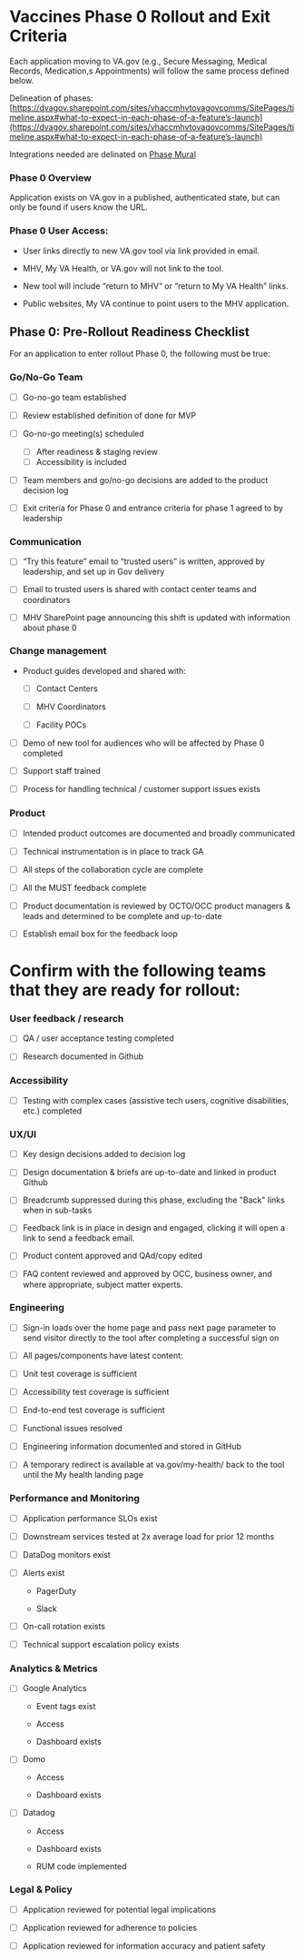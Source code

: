 # Vaccines Phase 0 Rollout and Exit Criteria
Each application moving to VA.gov (e.g., Secure Messaging, Medical Records, Medication,s Appointments) will follow the same process defined below. 

Delineation of phases: [https://dvagov.sharepoint.com/sites/vhaccmhvtovagovcomms/SitePages/timeline.aspx#what-to-expect-in-each-phase-of-a-feature’s-launch](https://dvagov.sharepoint.com/sites/vhaccmhvtovagovcomms/SitePages/timeline.aspx#what-to-expect-in-each-phase-of-a-feature’s-launch)

Integrations needed are delinated on [Phase Mural](https://app.mural.co/t/departmentofveteransaffairs9999/m/departmentofveteransaffairs9999/1667322271773/26b9a1c19e3d4f1dbcc1dba4e4218a56f0fbb75a?sender=ude85bb253763b7bbdaf46656)

### Phase 0 Overview 

Application exists on VA.gov in a published, authenticated state, but can only be found if users know the URL.  

### Phase 0 User Access:

- User links directly to new VA.gov tool via link provided in email. 

- MHV, My VA Health, or VA.gov will not link to the tool. 

- New tool will include “return to MHV” or “return to My VA Health” links.  

- Public websites, My VA continue to point users to the MHV application. 



## Phase 0: Pre-Rollout Readiness Checklist 

For an application to enter rollout Phase 0, the following must be true: 

 

### Go/No-Go Team 

- [ ] Go-no-go team established 
     
- [ ] Review established definition of done for MVP 

- [ ] Go-no-go meeting(s) scheduled 
     - [ ] After readiness & staging review 
     - [ ] Accessibility is included  

- [ ] Team members and go/no-go decisions are added to the product decision log  

- [ ] Exit criteria for Phase 0 and entrance criteria for phase 1 agreed to by leadership 
 

### Communication  

- [ ] “Try this feature” email to “trusted users” is written, approved by leadership, and set up in Gov delivery 

- [ ] Email to trusted users is shared with contact center teams and coordinators  

- [ ] MHV SharePoint page announcing this shift is updated with information about phase 0 

 

### Change management  

-  Product guides developed and shared with: 

      - [ ] Contact Centers 

      - [ ] MHV Coordinators  

      - [ ] Facility POCs 

- [ ] Demo of new tool for audiences who will be affected by Phase 0 completed  

- [ ] Support staff trained

- [ ] Process for handling technical / customer support issues exists 

 

### Product 

- [ ] Intended product outcomes are documented and broadly communicated 

- [ ] Technical instrumentation is in place to track GA 

- [ ] All steps of the collaboration cycle are complete  

- [ ] All the MUST feedback complete 

- [ ] Product documentation is reviewed by OCTO/OCC product managers & leads and determined to be complete and up-to-date 

- [ ] Establish email box for the feedback loop 
 
   
# Confirm with the following teams that they are ready for rollout: 

### User feedback / research  

- [ ] QA / user acceptance testing completed  

- [ ] Research documented in Github 



### Accessibility 

- [ ] Testing with complex cases (assistive tech users, cognitive disabilities, etc.) completed 

 

### UX/UI  

- [ ] Key design decisions added to decision log 

- [ ] Design documentation & briefs are up-to-date and linked in product Github 

- [ ] Breadcrumb suppressed during this phase, excluding the "Back" links when in sub-tasks

- [ ] Feedback link is in place in design and engaged, clicking it will open a link to send a feedback email. 

- [ ] Product content approved and QAd/copy edited

- [ ] FAQ content reviewed and approved by OCC, business owner, and where appropriate, subject matter experts.

 

### Engineering  

- [ ] Sign-in loads over the home page and pass next page parameter to send visitor directly to the tool after completing a successful sign on  

- [ ] All pages/components have latest content: 

- [ ] Unit test coverage is sufficient 

- [ ] Accessibility test coverage is sufficient 

- [ ] End-to-end test coverage is sufficient 

- [ ] Functional issues resolved 

- [ ] Engineering information documented and stored in GitHub 

- [ ] A temporary redirect is available at va.gov/my-health/ back to the tool until the My health landing page
 

### Performance and Monitoring  

- [ ] Application performance SLOs exist 

- [ ] Downstream services tested at 2x average load for prior 12 months 

- [ ] DataDog monitors exist 

- [ ] Alerts exist 

   - PagerDuty 

    - Slack 

- [ ] On-call rotation exists 

- [ ] Technical support escalation policy exists 

 
### Analytics & Metrics  

- [ ] Google Analytics 

    - Event tags exist 

    - Access 

    - Dashboard exists 

- [ ] Domo 
    - Access 

    - Dashboard exists 
- [ ] Datadog 
     - Access 

     - Dashboard exists 

     - RUM code implemented

 

### Legal & Policy  

- [ ] Application reviewed for potential legal implications 

- [ ] Application reviewed for adherence to policies 

- [ ] Application reviewed for information accuracy and patient safety 

